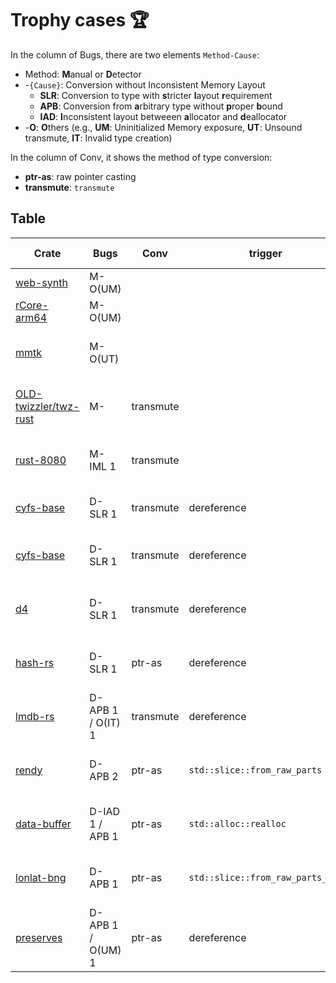 # Trophy cases 🏆

In the column of Bugs, there are two elements `Method-Cause`:  
* Method: **M**anual or **D**etector    
* -`{Cause}`: Conversion without Inconsistent Memory Layout  
    * **SLR**: Conversion to type with **s**tricter **l**ayout **r**equirement
    * **APB**: Conversion from **a**rbitrary type without **p**roper **b**ound
    * **IAD**: **I**nconsistent layout betweeen **a**llocator and **d**eallocator
* -**O**: **O**thers (e.g., **UM**: Uninitialized Memory exposure, **UT**: Unsound transmute, **IT**: Invalid type creation)  

In the column of Conv, it shows the method of type conversion:  
* **ptr-as**: raw pointer casting  
* **transmute**: `transmute`  


## Table
| Crate | Bugs | Conv | trigger | Issue Report |
| ----- | ---- | -------- | ----------- | ------------ |
| [web-synth](https://github.com/Ameobea/web-synth) | M-O(UM) | |  | [#41](https://github.com/Ameobea/web-synth/issues/41) |
| [rCore-arm64](https://github.com/rcore-os/rCore-Tutorial-v3-arm64) | M-O(UM) | | | [#1](https://github.com/rcore-os/rCore-Tutorial-v3-arm64/issues/1) |
| [mmtk](https://crates.io/crates/mmtk) | M-O(UT) | | | [![GitHub issue/pull request detail](https://img.shields.io/github/issues/detail/state/mmtk/mmtk-core/825?logo=github)](https://github.com/mmtk/mmtk-core/issues/825) |
| [OLD-twizzler/twz-rust](https://github.com/twizzler-operating-system/OLD-twizzler) | M- | transmute |  | [![GitHub issue/pull request detail](https://img.shields.io/github/issues/detail/state/twizzler-operating-system/OLD-twizzler/9?logo=github)](https://github.com/twizzler-operating-system/OLD-twizzler/issues/9) |
| [rust-8080](https://github.com/irevoire/rust-8080) | M-IML 1 | transmute |  | [![GitHub issue/pull request detail](https://img.shields.io/github/issues/detail/state/irevoire/rust-8080/16?logo=github)](https://github.com/irevoire/rust-8080/issues/16) |
| [cyfs-base](https://crates.io/crates/cyfs-base) | D-SLR 1 |  transmute | dereference | [![RUSTSEC-2023-0046](https://img.shields.io/badge/RUSTSEC-2023--0046-blue?style=flat-square&logo=rust)](https://rustsec.org/advisories/RUSTSEC-2023-0046.html) |
| [cyfs-base](https://crates.io/crates/cyfs-base) | D-SLR 1 |  transmute | dereference | [![GitHub issue/pull request detail](https://img.shields.io/github/issues/detail/state/buckyos/CYFS/274?logo=github)](https://github.com/buckyos/CYFS/issues/274) |
| [d4](https://crates.io/crates/d4) | D-SLR 1 | transmute | dereference | [![GitHub issue/pull request detail](https://img.shields.io/github/issues/detail/state/38/d4-format/71?logo=github)](https://github.com/38/d4-format/issues/71) |
| [hash-rs](https://crates.io/crates/hash-rs) | D-SLR 1 | ptr-as | dereference | [![GitHub issue/pull request detail](https://img.shields.io/github/issues/detail/state/asukharev/hash-rs/2?logo=github)](https://github.com/asukharev/hash-rs/issues/2) |
| [lmdb-rs](https://crates.io/crates/lmdb-rs) | D-APB 1 / O(IT) 1 |  transmute | dereference | [![GitHub issue/pull request detail](https://img.shields.io/github/issues/detail/state/vhbit/lmdb-rs/67?logo=github)](https://github.com/vhbit/lmdb-rs/issues/67) |
| [rendy](https://crates.io/crates/rendy/) | D-APB 2 | ptr-as | `std::slice::from_raw_parts` | [![GitHub issue/pull request detail](https://img.shields.io/github/issues/detail/state/amethyst/rendy/328?logo=github)](https://github.com/amethyst/rendy/issues/328) |
| [data-buffer](https://crates.io/crates/data_buffer) | D-IAD 1 / APB 1 | ptr-as | `std::alloc::realloc` | [![GitHub issue/pull request detail](https://img.shields.io/github/issues/detail/state/elrnv/buffer/2?logo=github)](https://github.com/elrnv/buffer/issues/2) |
| [lonlat-bng](https://crates.io/crates/lonlat_bng) | D-APB 1 | ptr-as | `std::slice::from_raw_parts_mut` | [![GitHub issue/pull request detail](https://img.shields.io/github/issues/detail/state/urschrei/lonlat_bng/19?logo=github)](https://github.com/urschrei/lonlat_bng/issues/19#issuecomment-1618461663) |
| [preserves](https://crates.io/crates/preserves) | D-APB 1 / O(UM) 1 | ptr-as | dereference | [![GitLab all issues](https://img.shields.io/gitlab/issues/all/preserves%2Fpreserves?logo=gitlab&label=issue%2042)](https://gitlab.com/preserves/preserves/-/issues/42) |